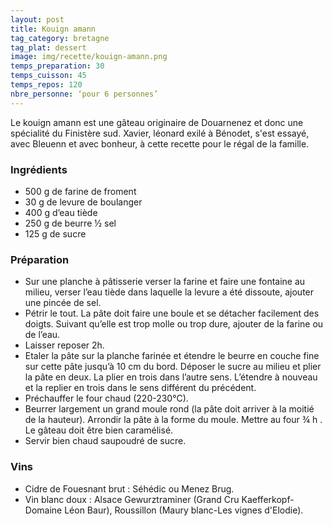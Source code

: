 ```yaml
---
layout: post
title: Kouign amann
tag_category: bretagne
tag_plat: dessert
image: img/recette/kouign-amann.png
temps_preparation: 30
temps_cuisson: 45
temps_repos: 120
nbre_personne: ‘pour 6 personnes’
---
```

Le kouign amann est une gâteau originaire de Douarnenez et donc une spécialité du Finistère sud. Xavier, léonard exilé à Bénodet, s'est essayé, avec Bleuenn et avec bonheur, à cette recette pour le régal de la famille.

### Ingrédients
* 500 g de farine de froment
* 30 g de levure de boulanger
* 400 g d’eau tiède
* 250 g de beurre ½ sel
* 125 g de sucre

### Préparation
* Sur une planche à pâtisserie verser la farine et faire une fontaine au milieu, verser l’eau tiède dans laquelle la levure a été dissoute, ajouter une pincée de sel.
* Pétrir le tout. La pâte doit faire une boule et se détacher facilement des doigts. Suivant qu’elle est trop molle ou trop dure, ajouter de la farine ou de l’eau.
* Laisser reposer 2h.
* Etaler la pâte sur la planche farinée et étendre le beurre en couche fine sur cette pâte jusqu’à 10 cm du bord. Déposer le sucre au milieu et plier la pâte en deux. La plier en trois dans l’autre sens. L’étendre à nouveau et la replier en trois dans le sens différent du précédent.
* Préchauffer le four chaud (220-230°C).
* Beurrer largement un grand moule rond (la pâte doit arriver à la moitié de la hauteur). Arrondir la pâte à la forme du moule. Mettre au four ¾ h . Le gâteau doit être bien caramélisé.
* Servir bien chaud saupoudré de sucre.

### Vins
* Cidre de Fouesnant brut : Séhédic ou Menez Brug.
* Vin blanc doux : Alsace Gewurztraminer (Grand Cru Kaefferkopf-Domaine Léon Baur), Roussillon (Maury blanc-Les vignes d'Elodie).
